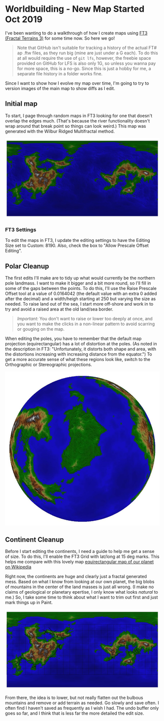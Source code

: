# Worldbuilding - New Map Started Oct 2019

I've been wanting to do a walkthrough of how I create maps using [FT3 (Fractal Terrains 3)](https://www.profantasy.com/products/ft.asp#&panel1-1) for some time now. So here we go!

> Note that GitHub isn't suitable for tracking a history of the actual FT# ap .ftw files, as they run big (mine are just under a G each). To do this at all would require the use of `git lfs`, however, the freebie space provided on GitHub for LFS is also only 1G, so unless you wanna pay for more space, this is a no-go. Since this is just a hobby for me, a separate file history in a folder works fine. 

Since I want to show how I evolve my map over time, I'm going to try to version images of the main map to show diffs as I edit. 

## Initial map

To start, I page through random maps in FT3 looking for one that doesn't overlap the edges much. (That's because the river functionality doesn't wrap around that break point so things can look weird.) This map was generated with the Wilbur Ridged Multifractal method.

![Initial Fractal Map](Oct_Map_Initial.jpg)

### FT3 Settings
To edit the maps in FT3, I update the editing settings to have the Editing Size set to Custom: 8190. Also, check the box to "Allow Prescale Offset Editing".

## Polar Cleanup

The first edits I'll make are to tidy up what would currently be the northern pole landmass. I want to make it bigger and a bit more round, so I'll fill in some of the gaps between the points. To do this, I'll use the Raise Prescale Offset tool at a value of 0.0164042 (the default value with an extra 0 added after the decimal) and a width/heigh starting at 250 but varying the size as needed. To raise land out of the sea, I start more off-shore and work in to try and avoid a raised area at the old land/sea border.

> *Important:* You don't want to raise or lower too deeply at once, and you want to make the clicks in a non-linear pattern to avoid scarring or gouging on the map.

When editing the poles, you have to remember that the default map projection (equirectangular) has a lot of distortion at the poles. (As noted in the description in FT3: "Unfortunately, it distorts both shape and area, with the distortions increasing with increasing distance from the equator.") To get a more accurate sense of what these regions look like, switch to the Orthographic or Stereographic projections.

![Orthographic view of N. Pole](Oct_Map_PoleEditSquare.jpg)

## Continent Cleanup

Before I start editing the continents, I need a guide to help me get a sense of size. To do this, I'll enable the FT3 Grid with lat/long at 15 deg marks. This helps me compare with this lovely map [equirectangular map of our planet on Wikipedia](https://en.wikipedia.org/wiki/Equirectangular_projection#/media/File:Equirectangular_projection_SW.jpg)

Right now, the continents are huge and clearly just a fractal generated mess. Based on what I know from looking at our own planet, the big blobs of mountains in the center of the land masses is just all wrong. (I make no claims of geological or planetary epertise, I only know what looks _natural_ to me.) So, I take some time to think about what I want to trim out first and just mark things up in Paint. 

![Continental Edit Plan](Oct_Map_SketchPlan.jpg)

From there, the idea is to lower, but not really flatten out the bulbous mountains and remove or add terrain as needed. Go slowly and save often. I often find I haven't saved as frequently as I wish I had. The undo buffer only goes so far, and I think that is less far the more detailed the edit size.